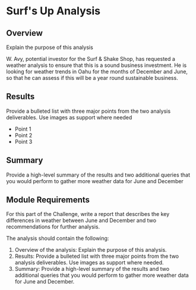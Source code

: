 # Surf's Up Analysis

## Overview
Explain the purpose of this analysis

W. Avy, potential investor for the Surf & Shake Shop, has requested a weather analysis to ensure that this is a sound business investment. He is looking for weather trends in Oahu for the months of December and June, so that he can assess if this will be a year round sustainable business.

## Results
Provide a bulleted list with three major points from the two analysis deliverables. Use images as support where needed

- Point 1
- Point 2
- Point 3

## Summary
Provide a high-level summary of the results and two additional queries that you would perform to gather more weather data for June and December

## Module Requirements
For this part of the Challenge, write a report that describes the key differences in weather between June and December and two recommendations for further analysis.

The analysis should contain the following:

1. Overview of the analysis: Explain the purpose of this analysis.
2. Results: Provide a bulleted list with three major points from the two analysis deliverables. Use images as support where needed.
3. Summary: Provide a high-level summary of the results and two additional queries that you would perform to gather more weather data for June and December.
